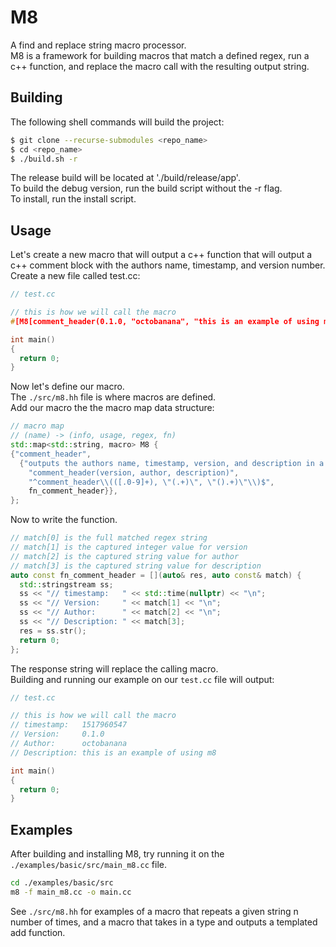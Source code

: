 # M8
A find and replace string macro processor.  
M8 is a framework for building macros that match a defined regex, run a c++ function, and replace the macro call with the resulting output string.  

## Building
The following shell commands will build the project:
```bash
$ git clone --recurse-submodules <repo_name>
$ cd <repo_name>
$ ./build.sh -r
```
The release build will be located at './build/release/app'.  
To build the debug version, run the build script without the -r flag.  
To install, run the install script.  

## Usage
Let's create a new macro that will output a c++ function that will output a c++ comment block with the authors name, timestamp, and version number.  
Create a new file called test.cc:
```cpp
// test.cc

// this is how we will call the macro
#[M8[comment_header(0.1.0, "octobanana", "this is an example of using m8")]]

int main()
{
  return 0;
}
```

Now let's define our macro.  
The `./src/m8.hh` file is where macros are defined.  
Add our macro the the macro map data structure:
```cpp
// macro map
// (name) -> (info, usage, regex, fn)
std::map<std::string, macro> M8 {
{"comment_header",
  {"outputs the authors name, timestamp, version, and description in a c++ comment block",
    "comment_header(version, author, description)",
    "^comment_header\\(([.0-9]+), \"(.+)\", \"().+)\"\\)$",
    fn_comment_header}},
};
```

Now to write the function.  
```cpp
// match[0] is the full matched regex string
// match[1] is the captured integer value for version
// match[2] is the captured string value for author
// match[3] is the captured string value for description
auto const fn_comment_header = [](auto& res, auto const& match) {
  std::stringstream ss;
  ss << "// timestamp:   " << std::time(nullptr) << "\n";
  ss << "// Version:     " << match[1] << "\n";
  ss << "// Author:      " << match[2] << "\n";
  ss << "// Description: " << match[3];
  res = ss.str();
  return 0;
};
```
The response string will replace the calling macro.  
Building and running our example on our `test.cc` file will output:
```cpp
// test.cc

// this is how we will call the macro
// timestamp:   1517960547
// Version:     0.1.0
// Author:      octobanana
// Description: this is an example of using m8

int main()
{
  return 0;
}
```

## Examples
After building and installing M8, try running it on the `./examples/basic/src/main_m8.cc` file.  
```bash
cd ./examples/basic/src
m8 -f main_m8.cc -o main.cc
```
See `./src/m8.hh` for examples of a macro that repeats a given string n number of times, and a macro that takes in a type and outputs a templated add function.  
